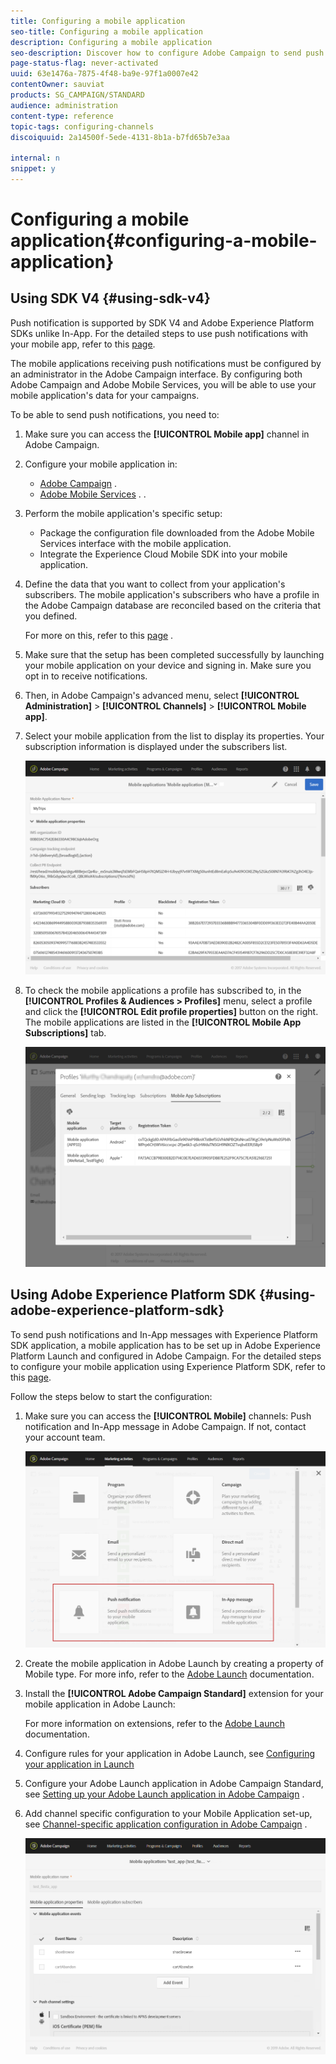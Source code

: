 ```yaml
---
title: Configuring a mobile application
seo-title: Configuring a mobile application
description: Configuring a mobile application
seo-description: Discover how to configure Adobe Campaign to send push         notifications or In-App messages using SDK V4 or Experience Platform SDK.
page-status-flag: never-activated
uuid: 63e1476a-7875-4f48-ba9e-97f1a0007e42
contentOwner: sauviat
products: SG_CAMPAIGN/STANDARD
audience: administration
content-type: reference
topic-tags: configuring-channels
discoiquuid: 2a14500f-5ede-4131-8b1a-b7fd65b7e3aa

internal: n
snippet: y
---
```


# Configuring a mobile application{#configuring-a-mobile-application}
## Using SDK V4 {#using-sdk-v4}

Push notification is supported by SDK V4 and Adobe Experience Platform SDKs unlike In-App. For the detailed steps to use push notifications with your mobile app, refer to this [page](https://helpx.adobe.com/campaign/kb/configuring-app-sdkv4.html).

The mobile applications receiving push notifications must be configured by an administrator in the Adobe Campaign interface. By configuring both Adobe Campaign and Adobe Mobile Services, you will be able to use your mobile application's data for your campaigns.

To be able to send push notifications, you need to:

1. Make sure you can access the **[!UICONTROL Mobile app]** channel in Adobe Campaign.
1. Configure your mobile application in:

    * [Adobe Campaign](https://helpx.adobe.com/campaign/kb/configuring-app-sdkv4.html#SettingupamobileapplicationinAdobeCampaign) .
    * [Adobe Mobile Services](https://helpx.adobe.com/campaign/kb/configuring-app-sdkv4.html#ConfiguringamobileapplicationinAdobeMobileServices) .
    .

1. Perform the mobile application's specific setup:

    * Package the configuration file downloaded from the Adobe Mobile Services interface with the mobile application.
    * Integrate the Experience Cloud Mobile SDK into your mobile application.

1. Define the data that you want to collect from your application's subscribers. The mobile application's subscribers who have a profile in the Adobe Campaign database are reconciled based on the criteria that you defined.

   For more on this, refer to this [page](https://helpx.adobe.com/campaign/kb/configuring-app-sdkv4.html#Collectingsubscribersdatafromamobileapplication) .

1. Make sure that the setup has been completed successfully by launching your mobile application on your device and signing in. Make sure you opt in to receive notifications.
1. Then, in Adobe Campaign's advanced menu, select **[!UICONTROL Administration]** > **[!UICONTROL Channels]** > **[!UICONTROL Mobile app]**.
1. Select your mobile application from the list to display its properties. Your subscription information is displayed under the subscribers list.

   ![](assets/push_notif_mobile_app.png)

1. To check the mobile applications a profile has subscribed to, in the **[!UICONTROL Profiles & Audiences > Profiles]** menu, select a profile and click the **[!UICONTROL Edit profile properties]** button on the right. The mobile applications are listed in the **[!UICONTROL Mobile App Subscriptions]** tab.

   ![](assets/push_notif_subscriptions.png)

## Using Adobe Experience Platform SDK {#using-adobe-experience-platform-sdk}

To send push notifications and In-App messages with Experience Platform SDK application, a mobile application has to be set up in Adobe Experience Platform Launch and configured in Adobe Campaign. For the detailed steps to configure your mobile application using Experience Platform SDK, refer to this [page](https://helpx.adobe.com/campaign/kb/configuring-app-sdk.html).

Follow the steps below to start the configuration:

1. Make sure you can access the **[!UICONTROL Mobile]** channels: Push notification and In-App message in Adobe Campaign. If not, contact your account team.

   ![](assets/launch_1.png)

1. Create the mobile application in Adobe Launch by creating a property of Mobile type. For more info, refer to the [Adobe Launch](https://aep-sdks.gitbook.io/docs/getting-started/create-a-mobile-property#create-a-new-mobile-property) documentation.
1. Install the **[!UICONTROL Adobe Campaign Standard]** extension for your mobile application in Adobe Launch:

   For more information on extensions, refer to the [Adobe Launch](https://aep-sdks.gitbook.io/docs/using-mobile-extensions/adobe-campaign-standard-beta) documentation.

1. Configure rules for your application in Adobe Launch, see [Configuring your application in Launch](https://helpx.adobe.com/campaign/kb/configuring-app-sdk.html#ConfiguringyourapplicationinLaunch) 
1. Configure your Adobe Launch application in Adobe Campaign Standard, see [Setting up your Adobe Launch application in Adobe Campaign](https://helpx.adobe.com/campaign/kb/configuring-app-sdk.html#SettingupyourAdobeLaunchapplicationinAdobeCampaign) .
1. Add channel specific configuration to your Mobile Application set-up, see [Channel-specific application configuration in Adobe Campaign](https://helpx.adobe.com/campaign/kb/configuring-app-sdk.html#ChannelspecificapplicationconfigurationinAdobeCampaign) .

   ![](assets/launch_2.png)

